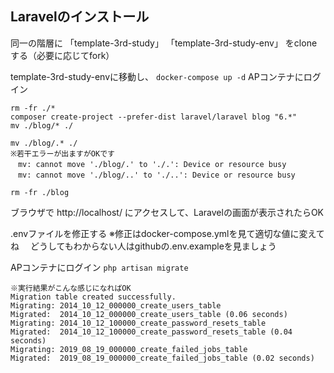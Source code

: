 ## Laravelのインストール

同一の階層に
 「template-3rd-study」
 「template-3rd-study-env」
をcloneする（必要に応じてfork）

template-3rd-study-envに移動し、
```docker-compose up -d```
APコンテナにログイン
```
rm -fr ./*
composer create-project --prefer-dist laravel/laravel blog "6.*"
mv ./blog/* ./

mv ./blog/.* ./
※若干エラーが出ますがOKです
　mv: cannot move './blog/.' to './.': Device or resource busy
　mv: cannot move './blog/..' to './..': Device or resource busy

rm -fr ./blog
```
ブラウザで
http://localhost/
にアクセスして、Laravelの画面が表示されたらOK

.envファイルを修正する
※修正はdocker-compose.ymlを見て適切な値に変えてね
　どうしてもわからない人はgithubの.env.exampleを見ましょう

APコンテナにログイン
```php artisan migrate```

```
※実行結果がこんな感じになればOK
Migration table created successfully.
Migrating: 2014_10_12_000000_create_users_table
Migrated:  2014_10_12_000000_create_users_table (0.06 seconds)
Migrating: 2014_10_12_100000_create_password_resets_table
Migrated:  2014_10_12_100000_create_password_resets_table (0.04 seconds)
Migrating: 2019_08_19_000000_create_failed_jobs_table
Migrated:  2019_08_19_000000_create_failed_jobs_table (0.02 seconds)
```
